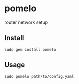 # pomelo
router network setup

## Install

````
sudo gem install pomelo
````

## Usage

````
sudo pomelo path/to/config.yaml
````
